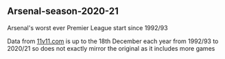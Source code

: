 ## Arsenal-season-2020-21
Arsenal's worst ever Premier League start since 1992/93

Data from [11v11.com](https://www.11v11.com/) is up to the 18th December each year from 1992/93 to 2020/21 so does not exactly mirror the original as it includes more games

